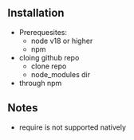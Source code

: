 ## Installation

- Prerequesites:
  - node v18 or higher
  - npm
- cloing github repo
  - clone repo
  - node_modules dir
- through npm

## Notes

- require is not supported natively